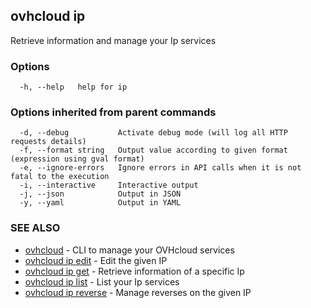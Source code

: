 ## ovhcloud ip

Retrieve information and manage your Ip services

### Options

```
  -h, --help   help for ip
```

### Options inherited from parent commands

```
  -d, --debug           Activate debug mode (will log all HTTP requests details)
  -f, --format string   Output value according to given format (expression using gval format)
  -e, --ignore-errors   Ignore errors in API calls when it is not fatal to the execution
  -i, --interactive     Interactive output
  -j, --json            Output in JSON
  -y, --yaml            Output in YAML
```

### SEE ALSO

* [ovhcloud](ovhcloud.md)	 - CLI to manage your OVHcloud services
* [ovhcloud ip edit](ovhcloud_ip_edit.md)	 - Edit the given IP
* [ovhcloud ip get](ovhcloud_ip_get.md)	 - Retrieve information of a specific Ip
* [ovhcloud ip list](ovhcloud_ip_list.md)	 - List your Ip services
* [ovhcloud ip reverse](ovhcloud_ip_reverse.md)	 - Manage reverses on the given IP

